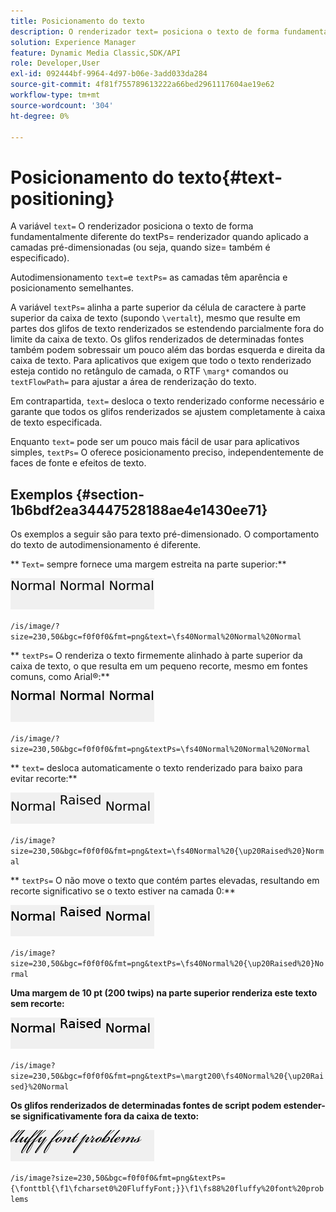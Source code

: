 ```yaml
---
title: Posicionamento do texto
description: O renderizador text= posiciona o texto de forma fundamentalmente diferente do renderizador textPs= quando aplicado a camadas pré-dimensionadas (ou seja, quando size= também é especificado).
solution: Experience Manager
feature: Dynamic Media Classic,SDK/API
role: Developer,User
exl-id: 092444bf-9964-4d97-b06e-3add033da284
source-git-commit: 4f81f755789613222a66bed2961117604ae19e62
workflow-type: tm+mt
source-wordcount: '304'
ht-degree: 0%

---
```


# Posicionamento do texto{#text-positioning}

A variável `text=` O renderizador posiciona o texto de forma fundamentalmente diferente do textPs= renderizador quando aplicado a camadas pré-dimensionadas (ou seja, quando size= também é especificado).

Autodimensionamento `text=`e `textPs=` as camadas têm aparência e posicionamento semelhantes.

A variável `textPs=` alinha a parte superior da célula de caractere à parte superior da caixa de texto (supondo `\vertalt`), mesmo que resulte em partes dos glifos de texto renderizados se estendendo parcialmente fora do limite da caixa de texto. Os glifos renderizados de determinadas fontes também podem sobressair um pouco além das bordas esquerda e direita da caixa de texto. Para aplicativos que exigem que todo o texto renderizado esteja contido no retângulo de camada, o RTF `\marg*` comandos ou `textFlowPath=` para ajustar a área de renderização do texto.

Em contrapartida, `text=` desloca o texto renderizado conforme necessário e garante que todos os glifos renderizados se ajustem completamente à caixa de texto especificada.

Enquanto `text=` pode ser um pouco mais fácil de usar para aplicativos simples, `textPs=` O oferece posicionamento preciso, independentemente de faces de fonte e efeitos de texto.

## Exemplos {#section-1b6bdf2ea34447528188ae4e1430ee71}

Os exemplos a seguir são para texto pré-dimensionado. O comportamento do texto de autodimensionamento é diferente.

** `Text=` sempre fornece uma margem estreita na parte superior:**

![Exemplo de posicionamento de texto em uma imagem](assets/tp01.png)

`/is/image/?size=230,50&bgc=f0f0f0&fmt=png&text=\fs40Normal%20Normal%20Normal`

** `textPs=` O renderiza o texto firmemente alinhado à parte superior da caixa de texto, o que resulta em um pequeno recorte, mesmo em fontes comuns, como Arial®:**

![Exemplo de posicionamento de texto com duas imagens](assets/tp02.png)

`/is/image/?size=230,50&bgc=f0f0f0&fmt=png&textPs=\fs40Normal%20Normal%20Normal`

** `text=` desloca automaticamente o texto renderizado para baixo para evitar recorte:**

![Exemplo de posicionamento de texto em três imagens](assets/tp03.png)

`/is/image?size=230,50&bgc=f0f0f0&fmt=png&text=\fs40Normal%20{\up20Raised%20}Normal`

** `textPs=` O não move o texto que contém partes elevadas, resultando em recorte significativo se o texto estiver na camada 0:**

![Exemplo de posicionamento de texto em quatro imagens](assets/tp04.png)

`/is/image?size=230,50&bgc=f0f0f0&fmt=png&textPs=\fs40Normal%20{\up20Raised%20}Normal`

**Uma margem de 10 pt (200 twips) na parte superior renderiza este texto sem recorte:**

![Exemplo de posicionamento de texto de cinco imagens](assets/tp05.png)

`/is/image?size=230,50&bgc=f0f0f0&fmt=png&textPs=\margt200\fs40Normal%20{\up20Raised}%20Normal`

**Os glifos renderizados de determinadas fontes de script podem estender-se significativamente fora da caixa de texto:**

![Exemplo de posicionamento de texto em seis imagens](assets/tp06.png)

`/is/image?size=230,50&bgc=f0f0f0&fmt=png&textPs={\fonttbl{\f1\fcharset0%20FluffyFont;}}\f1\fs88%20fluffy%20font%20problems`
